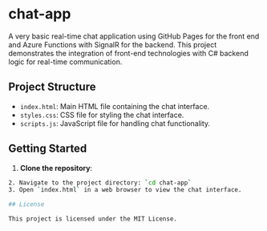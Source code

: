# chat-app

A very basic real-time chat application using GitHub Pages for the front end and Azure Functions with SignalR for the backend. 
This project demonstrates the integration of front-end technologies with C# backend logic for real-time communication.

## Project Structure

- `index.html`: Main HTML file containing the chat interface. 
- `styles.css`: CSS file for styling the chat interface. 
- `scripts.js`: JavaScript file for handling chat functionality. 

## Getting Started 

1. **Clone the repository**: 
```bash git clone https://github.com/CHRIS8530/chat-app.git
2. Navigate to the project directory: `cd chat-app` 
3. Open `index.html` in a web browser to view the chat interface. 

## License 

This project is licensed under the MIT License.